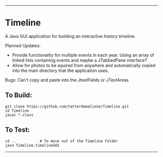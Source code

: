 
--------
# Timeline
A Java GUI application for building an interactive history timeline.   

Planned Updates: 
- Provide functionality for multiple events in each year.  Using an array of linked lists containing events and maybe a JTabbedPane interface?
- Allow for photos to be aquired from anywhere and automatically copied into the main directory that the application uses.

Bugs:
Can't copy and paste into the JtextFields or JTextAreas

## To Build:

    git clone https://github.com/tatterdemalione/Timeline.git
    cd Timeline
    javac *.class

## To Test:

    cd ..			# To move out of the Timeline Folder
    java Timeline.timelineGUI

--------


